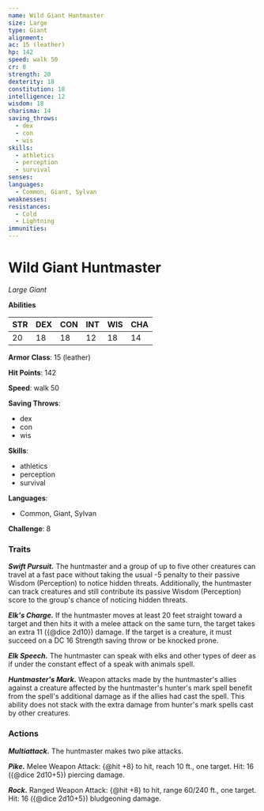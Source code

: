 ```yaml
---
name: Wild Giant Huntmaster
size: Large
type: Giant
alignment: 
ac: 15 (leather)
hp: 142
speed: walk 50
cr: 8
strength: 20
dexterity: 18
constitution: 18
intelligence: 12
wisdom: 18
charisma: 14
saving_throws:
  - dex
  - con
  - wis
skills:
  - athletics
  - perception
  - survival
senses: 
languages:
  - Common, Giant, Sylvan
weaknesses:
resistances:
  - Cold
  - Lightning
immunities:
---
```


# Wild Giant Huntmaster

*Large Giant*

**Abilities**

| STR | DEX | CON | INT | WIS | CHA |
| --- | --- | --- | --- | --- | --- |
| 20 | 18 | 18 | 12 | 18 | 14 |

**Armor Class**: 15 (leather)

**Hit Points**: 142

**Speed**: walk 50

**Saving Throws**:
  - dex
  - con
  - wis

**Skills**:
  - athletics
  - perception
  - survival

**Languages**:
  - Common, Giant, Sylvan

**Challenge**: 8

### Traits
***Swift Pursuit.*** The huntmaster and a group of up to five other creatures can travel at a fast pace without taking the usual -5 penalty to their passive Wisdom (Perception) to notice hidden threats. Additionally, the huntmaster can track creatures and still contribute its passive Wisdom (Perception) score to the group's chance of noticing hidden threats.

***Elk's Charge.*** If the huntmaster moves at least 20 feet straight toward a target and then hits it with a melee attack on the same turn, the target takes an extra 11 ({@dice 2d10}) damage. If the target is a creature, it must succeed on a DC 16 Strength saving throw or be knocked prone.

***Elk Speech.*** The huntmaster can speak with elks and other types of deer as if under the constant effect of a speak with animals spell.

***Huntmaster's Mark.*** Weapon attacks made by the huntmaster's allies against a creature affected by the huntmaster's hunter's mark spell benefit from the spell's additional damage as if the allies had cast the spell. This ability does not stack with the extra damage from hunter's mark spells cast by other creatures.

### Actions
***Multiattack.*** The huntmaster makes two pike attacks.

***Pike.*** Melee Weapon Attack: {@hit +8} to hit, reach 10 ft., one target. Hit: 16 ({@dice 2d10+5}) piercing damage.

***Rock.*** Ranged Weapon Attack: {@hit +8} to hit, range 60/240 ft., one target. Hit: 16 ({@dice 2d10+5}) bludgeoning damage.

